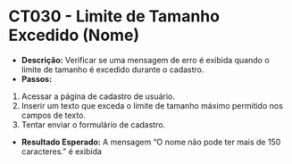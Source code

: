 # CT030 - Limite de Tamanho Excedido (Nome)

- **Descrição:** Verificar se uma mensagem de erro é exibida quando o limite de tamanho é excedido durante o cadastro.
- **Passos:**
1. Acessar a página de cadastro de usuário.
2. Inserir um texto que exceda o limite de tamanho máximo permitido nos campos de texto.
3. Tentar enviar o formulário de cadastro.
- **Resultado Esperado:** A mensagem “O nome não pode ter mais de 150 caracteres.” é exibida
